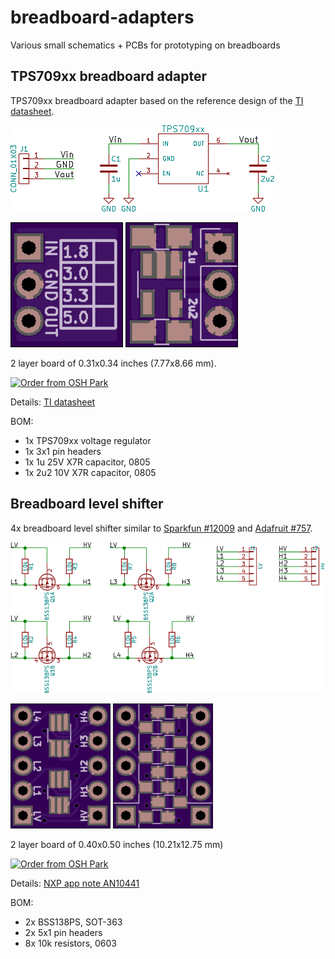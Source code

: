 # breadboard-adapters

Various small schematics + PCBs for prototyping on breadboards

## TPS709xx breadboard adapter

TPS709xx breadboard adapter based on the reference design of the [TI datasheet](
http://www.ti.com/lit/ds/symlink/tps709.pdf).

![Schematic](tps709/schematic.png)

![PCB front](tps709/pcb-front.png)
![PCB back](tps709/pcb-back.png)

2 layer board of 0.31x0.34 inches (7.77x8.66 mm). 

<a href="https://oshpark.com/shared_projects/ZPfzHzE1"><img src="https://oshpark.com/assets/badge-5b7ec47045b78aef6eb9d83b3bac6b1920de805e9a0c227658eac6e19a045b9c.png" alt="Order from OSH Park"></img></a>

Details: [TI datasheet](http://www.ti.com/lit/ds/symlink/tps709.pdf)

BOM:
- 1x TPS709xx voltage regulator
- 1x 3x1 pin headers
- 1x 1u 25V X7R capacitor, 0805
- 1x 2u2 10V X7R capacitor, 0805

## Breadboard level shifter

4x breadboard level shifter similar to [Sparkfun #12009](https://www.sparkfun.com/products/12009) and [Adafruit #757](https://www.adafruit.com/products/757).

![Schematic](serial/schematic.png)

![PCB front](serial/pcb-front.png)
![PCB back](serial/pcb-back.png)

2 layer board of 0.40x0.50 inches (10.21x12.75 mm)

<a href="https://oshpark.com/shared_projects/CuXsJ7my"><img src="https://oshpark.com/assets/badge-5b7ec47045b78aef6eb9d83b3bac6b1920de805e9a0c227658eac6e19a045b9c.png" alt="Order from OSH Park"></img></a>

Details: [NXP app note AN10441](http://www.nxp.com/documents/application_note/AN10441.pdf)

BOM:
- 2x BSS138PS, SOT-363
- 2x 5x1 pin headers
- 8x 10k resistors, 0603
